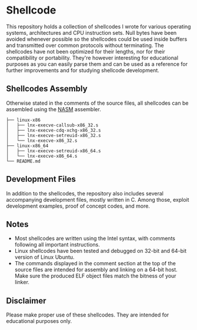 # Shellcode
This repository holds a collection of shellcodes I wrote for various operating systems, architectures and CPU instruction sets. Null bytes have been avoided whenever possible so the shellcodes could be used inside buffers and transmitted over common protocols without terminating. The shellcodes have not been optimized for their lengths, nor for their compatibility or portability. They're however interesting for educational purposes as you can easily parse them and can be used as a reference for further improvements and for studying shellcode development.

## Shellcodes Assembly
Otherwise stated in the comments of the source files, all shellcodes can be assembled using the [NASM](http://www.nasm.us) assembler.

```
├── linux-x86
│   ├── lnx-execve-callsub-x86_32.s
│   ├── lnx-execve-cdq-xchg-x86_32.s
│   ├── lnx-execve-setreuid-x86_32.s
│   └── lnx-execve-x86_32.s
├── linux-x86_64
│   ├── lnx-execve-setreuid-x86_64.s
│   └── lnx-execve-x86_64.s
└── README.md
```

## Development Files
In addition to the shellcodes, the repository also includes several accompanying development files, mostly written in C. Among those, exploit development examples, proof of concept codes, and more.

## Notes
 * Most shellcodes are written using the Intel syntax, with comments following all important instructions.
 * Linux shellcodes have been tested and debugged on 32-bit and 64-bit version of Linux Ubuntu.
 * The commands displayed in the comment section at the top of the source files are intended for assembly
   and linking on a 64-bit host. Make sure the produced ELF object files match the bitness of your linker.

## Disclaimer
Please make proper use of these shellcodes. They are intended for educational purposes only.
